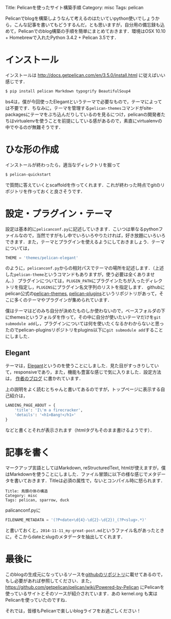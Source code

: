 Title: Pelicanを使ったサイト構築手順
Category: misc
Tags: pelican

Pelicanでblogを構築しようなんて考えるのはたいていpython使いでしょうから，こんな記事を書いてもどうするんだ，とも思いますが，自分用の備忘録も込めて，Pelicanでのblog構築の手順を簡単にまとめておきます．環境はOSX 10.10 + Homebrewで入れたPython 3.4.2 + Pelican 3.5です．

# インストール
インストールは http://docs.getpelican.com/en/3.5.0/install.html に従えばいい感じです．

```bash
$ pip install pelican Markdown typogrify BeautifulSoup4
```

bs4は，僕が今回使ったElegantというテーマで必要なもので，テーマによっては不要です．ちなみに，テーマを管理する`pelican-themes`コマンドがsite-packagesにテーマをぶち込んだりしているのを見るにつけ，pelicanの開発者たちはvirtualenvを使うことを前提にしている感があるので，素直にvirtualenvの中でやるのが無難そうです．

# ひな形の作成
インストールが終わったら，適当なディレクトリを掘って

```bash
$ pelican-quickstart
```

で質問に答えていくとscaffoldを作ってくれます．これが終わった時点でgitのリポジトリを作っておくと良さそうです．

# 設定・プラグイン・テーマ
設定は基本的に`pelicanconf.py`に記述していきます．こいつは単なるpythonファイルなので，当然ですがもし中でいろいろやりたければ，好き放題にいろいろできます．また，テーマとプラグインを使えるようにしておきましょう．テーマについては，

```python
THEME = 'themes/pelican-elegant'
```

のように，`pelicanconf.py`からの相対パスでテーマの場所を記述します．（上述した`pelican-theme`というコマンドもありますが，使う必要は全くありません．）
プラグインについては，`PLUGIN_PATH`にプラグインたちが入ったディレクトリを指定し，`PLUGINS`にプラグイン名文字列のリストを指定します．
githubにpelican公式の[pelican-themes](https://github.com/getpelican/pelican-themes), [pelican-plugins](https://github.com/getpelican/pelican-plugins)というリポジトリがあって，そこに多くのテーマやプラグインが集められています．

僕はテーマはどのみち自分が決めたものしか使わないので，ベースフォルダの下にthemesというフォルダを作って，その中に自分が使いたいテーマだけを`git submodule add`し，プラグインについては何を使いたくなるかわからないと思ったのでpelican-pluginsリポジトリをplugins以下に`git submodule add`することにしました．

## Elegant
テーマは，[Elegant](https://github.com/talha131/pelican-elegant)というのを使うことにしました．見た目がすっきりしていて，responsiveであり，また，機能も豊富な感じで気に入りました．設定方法は， [作者のブログ](http://oncrashreboot.com/elegant-best-pelican-theme-features) に書かれています．

上の説明をよく読むとちゃんと書いてあるのですが，トップページに表示する自己紹介は，

```python
LANDING_PAGE_ABOUT = {
    'title': 'I\'m a firecracker',
    'details': '<h1>Bang!</h1>'
}
```

などと書くとそれが表示されます（htmlタグもそのまま書けるようです）．

# 記事を書く
マークアップ言語としてはMarkdown, reStructuredText, htmlが使えますが，僕はMarkdownを使うことにしました．ファイル冒頭に以下の様な感じでメタデータを書いておきます．Titleは必須の属性で，ないとコンパイル時に怒られます．

```
Title: 鳥類の体の構造
Category: misc
Tags: pelican, sparrow, duck
```

palicanconf.pyに

```python
FILENAME_METADATA = '(?P<date>\d{4}-\d{2}-\d{2})_(?P<slug>.*)'
```

と書いておくと，`2014-11-11_my-great-post.md`というファイル名があったときに，そこからdateとslugのメタデータを抽出してくれます．

# 最後に
このblogの生成元になっているソースを[githubのリポジトリ](https://github.com/juzbox-dot-com/juzbox-dot-com.github.io-source)に載せてあるので，もし必要があれば参照してください．また， https://github.com/getpelican/pelican/wiki/Powered-by-Pelican にPelicanを使っているサイトとそのソースが紹介されています．あの kernel.org も実はPelicanを使っていたのですね．

それでは，皆様もPelicanで楽しいblogライフをお過ごしください！

